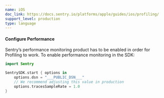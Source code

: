 ```yaml
---
name: iOS
doc_link: https://docs.sentry.io/platforms/apple/guides/ios/profiling/
support_level: production
type: language
---
```


#### Configure Performance

Sentry’s performance monitoring product has to be enabled in order for Profiling to work. To enable performance monitoring in the SDK:

```swift {tabTitle:Swift}
import Sentry

SentrySDK.start { options in
    options.dsn = "___PUBLIC_DSN___"
    // We recommend adjusting this value in production
    options.tracesSampleRate = 1.0
}
```
